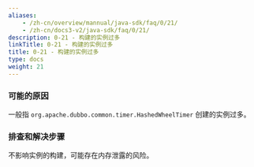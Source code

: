 ```yaml
---
aliases:
    - /zh-cn/overview/mannual/java-sdk/faq/0/21/
    - /zh-cn/docs3-v2/java-sdk/faq/0/21/
description: 0-21 - 构建的实例过多
linkTitle: 0-21 - 构建的实例过多
title: 0-21 - 构建的实例过多
type: docs
weight: 21
---
```







### 可能的原因

一般指 `org.apache.dubbo.common.timer.HashedWheelTimer` 创建的实例过多。

### 排查和解决步骤

不影响实例的构建，可能存在内存泄露的风险。